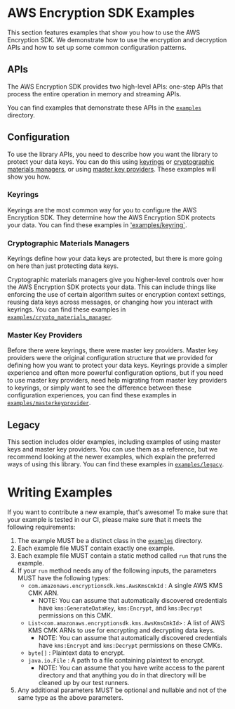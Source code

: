# AWS Encryption SDK Examples

This section features examples that show you
how to use the AWS Encryption SDK.
We demonstrate how to use the encryption and decryption APIs
and how to set up some common configuration patterns.

## APIs

The AWS Encryption SDK provides two high-level APIs:
one-step APIs that process the entire operation in memory
and streaming APIs.

You can find examples that demonstrate these APIs
in the [`examples`](./java/com/amazonaws/crypto/examples) directory.

## Configuration

To use the library APIs,
you need to describe how you want the library to protect your data keys.
You can do this using
[keyrings](#keyrings) or [cryptographic materials managers](#cryptographic-materials-managers),
or using [master key providers](#master-key-providers).
These examples will show you how.

### Keyrings

Keyrings are the most common way for you to configure the AWS Encryption SDK.
They determine how the AWS Encryption SDK protects your data.
You can find these examples in ['examples/keyring`](./java/com/amazonaws/crypto/examples/keyring).

### Cryptographic Materials Managers

Keyrings define how your data keys are protected,
but there is more going on here than just protecting data keys.

Cryptographic materials managers give you higher-level controls
over how the AWS Encryption SDK protects your data.
This can include things like
enforcing the use of certain algorithm suites or encryption context settings,
reusing data keys across messages,
or changing how you interact with keyrings.
You can find these examples in
[`examples/crypto_materials_manager`](./java/com/amazonaws/crypto/examples/cryptomaterialsmanager).

### Master Key Providers

Before there were keyrings, there were master key providers.
Master key providers were the original configuration structure
that we provided for defining how you want to protect your data keys.
Keyrings provide a simpler experience and often more powerful configuration options,
but if you need to use master key providers,
need help migrating from master key providers to keyrings,
or simply want to see the difference between these configuration experiences,
you can find these examples in [`examples/masterkeyprovider`](./java/com/amazonaws/crypto/examples/masterkeyprovider).

## Legacy

This section includes older examples,
including examples of using master keys and master key providers.
You can use them as a reference,
but we recommend looking at the newer examples, which explain the preferred ways of using this library.
You can find these examples in [`examples/legacy`](./java/com/amazonaws/crypto/examples/legacy).

# Writing Examples

If you want to contribute a new example, that's awesome!
To make sure that your example is tested in our CI,
please make sure that it meets the following requirements:

1. The example MUST be a distinct class in the [`examples`](./java/com/amazonaws/crypto/examples) directory.
1. Each example file MUST contain exactly one example.
1. Each example file MUST contain a static method called `run` that runs the example.
1. If your `run` method needs any of the following inputs,
    the parameters MUST have the following types:
    * `com.amazonaws.encryptionsdk.kms.AwsKmsCmkId` : A single AWS KMS CMK ARN.
        * NOTE: You can assume that automatically discovered credentials have
            `kms:GenerateDataKey`, `kms:Encrypt`, and `kms:Decrypt` permissions on this CMK.
    * `List<com.amazonaws.encryptionsdk.kms.AwsKmsCmkId>` :
        A list of AWS KMS CMK ARNs to use for encrypting and decrypting data keys.
        * NOTE: You can assume that automatically discovered credentials have
            `kms:Encrypt` and `kms:Decrypt` permissions on these CMKs.
    * `byte[]` : Plaintext data to encrypt.
    * `java.io.File` : A path to a file containing plaintext to encrypt.
        * NOTE: You can assume that you have write access to the parent directory
            and that anything you do in that directory will be cleaned up
            by our test runners.
1. Any additional parameters MUST be optional and nullable and not of the same type as the above parameters.
